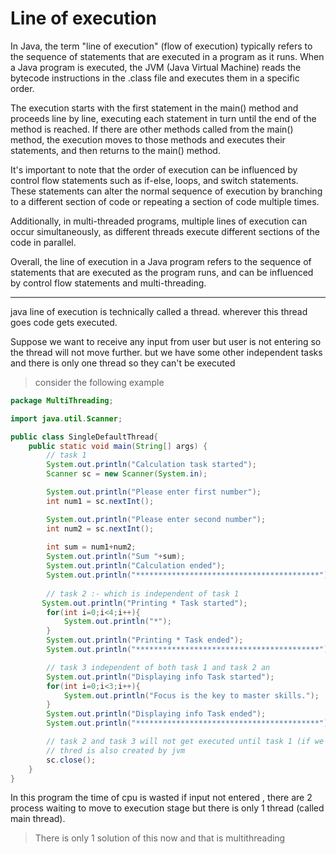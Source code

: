 # Line of execution
In Java, the term "line of execution" (flow of execution) typically refers to the sequence of statements that are executed in a program as it runs. When a Java program is executed, the JVM (Java Virtual Machine) reads the bytecode instructions in the .class file and executes them in a specific order.

The execution starts with the first statement in the main() method and proceeds line by line, executing each statement in turn until the end of the method is reached. If there are other methods called from the main() method, the execution moves to those methods and executes their statements, and then returns to the main() method.

It's important to note that the order of execution can be influenced by control flow statements such as if-else, loops, and switch statements. These statements can alter the normal sequence of execution by branching to a different section of code or repeating a section of code multiple times.

Additionally, in multi-threaded programs, multiple lines of execution can occur simultaneously, as different threads execute different sections of the code in parallel.

Overall, the line of execution in a Java program refers to the sequence of statements that are executed as the program runs, and can be influenced by control flow statements and multi-threading.

___
java line of execution is technically called a thread. wherever this thread goes code gets executed.

Suppose we want to receive any input from user but user is not entering so the thread will not move further. but we have some other independent tasks and there is only one thread so they can't be executed 

> consider the following example
```java
package MultiThreading;

import java.util.Scanner;

public class SingleDefaultThread{
    public static void main(String[] args) {
        // task 1
        System.out.println("Calculation task started");
        Scanner sc = new Scanner(System.in);

        System.out.println("Please enter first number");
        int num1 = sc.nextInt();

        System.out.println("Please enter second number");
        int num2 = sc.nextInt();
        
        int sum = num1+num2;
        System.out.println("Sum "+sum);
        System.out.println("Calculation ended");
        System.out.println("*****************************************");
        
        // task 2 :- which is independent of task 1
       System.out.println("Printing * Task started");
        for(int i=0;i<4;i++){
            System.out.println("*");
        }
        System.out.println("Printing * Task ended");
        System.out.println("*****************************************");

        // task 3 independent of both task 1 and task 2 an
        System.out.println("Displaying info Task started");
        for(int i=0;i<3;i++){
            System.out.println("Focus is the key to master skills.");
        }
        System.out.println("Displaying info Task ended");
        System.out.println("*****************************************");

        // task 2 and task 3 will not get executed until task 1 (if we don't enter input in num1 and num2) is finished because we don't created any thread a single thread is their to execute program and that
        // thred is also created by jvm
        sc.close();
    }
}
```
In this program the time of cpu is wasted if input not entered , there are 2 process waiting to move to execution stage but there is only 1 thread (called main thread).

> There is only 1 solution of this now and that is multithreading

